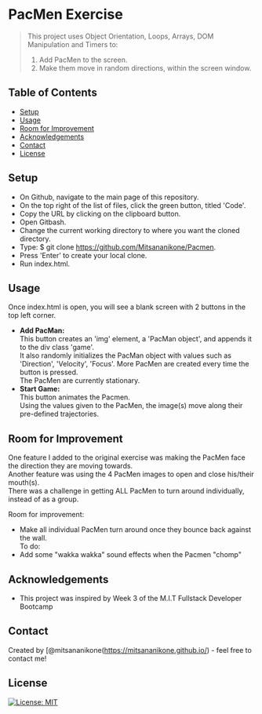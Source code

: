 # PacMen Exercise
> This project uses Object Orientation, Loops, Arrays, DOM Manipulation and Timers to:
> 1) Add PacMen to the screen.
> 2) Make them move in random directions, within the screen window.


## Table of Contents
* [Setup](#setup)
* [Usage](#usage)
* [Room for Improvement](#room-for-improvement)
* [Acknowledgements](#acknowledgements)
* [Contact](#contact)
* [License](#license)


## Setup
- On Github, navigate to the main page of this repository.
- On the top right of the list of files, click the green button, titled 'Code'.
- Copy the URL by clicking on the clipboard button.
- Open Gitbash.
- Change the current working directory to where you want the cloned directory.
- Type:  $ git clone https://github.com/Mitsananikone/Pacmen.
- Press 'Enter' to create your local clone.
- Run index.html.

## Usage
Once index.html is open, you will see a blank screen with 2 buttons in the top left corner.
- <b>Add PacMan:</b>  
This button creates an 'img' element, a 'PacMan object', and appends it to the div class 'game'. <br />
It also randomly initializes the PacMan object with values such as 'Direction', 'Velocity', 'Focus'.
More PacMen are created every time the button is pressed. <br />
The PacMen are currently stationary. <br />
- <b>Start Game:</b><br />
This button animates the Pacmen. <br />
Using the values given to the PacMen, the image(s) move along their pre-defined trajectories.  <br />


## Room for Improvement
One feature I added to the original exercise was making the PacMen face the direction they are moving towards. <br />
Another feature was using the 4 PacMen images to open and close his/their mouth(s). <br />
There was a challenge in getting ALL PacMen to turn around individually, instead of as a group. 


Room for improvement:
- Make all individual PacMen turn around once they bounce back against the wall. <br />
To do:
- Add some "wakka wakka" sound effects when the Pacmen "chomp"


## Acknowledgements
- This project was inspired by Week 3 of the M.I.T Fullstack Developer Bootcamp


## Contact
Created by [@mitsananikone(https://mitsananikone.github.io/) - feel free to contact me!


## License
[![License: MIT](https://img.shields.io/badge/License-MIT-yellow.svg)](https://opensource.org/licenses/MIT)
